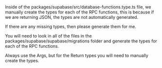 Inside of the packages/supabase/src/database-functions.type.ts file, we manually create the types for each of the RPC functions, this is because if we are returning JSON, the types are not automatically generated.

If there are any missing types, then please generate them for me.

You will need to look in all of the files in the packages/supabase/supabase/migrations folder and generate the types for each of the RPC functions.

Always use the Args, but for the Return types you will need to manually create the types.
